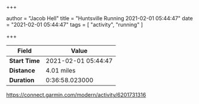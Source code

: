 +++

author = "Jacob Hell"
title = "Huntsville Running 2021-02-01 05:44:47"
date = "2021-02-01 05:44:47"
tags = [
    "activity", "running"
]

+++

<!--more-->

|Field  |Value  |
|--- | --- |
|**Start Time**|2021-02-01 05:44:47|
|**Distance**|4.01 miles|
|**Duration**|0:36:58.023000|

https://connect.garmin.com/modern/activity/6201731316